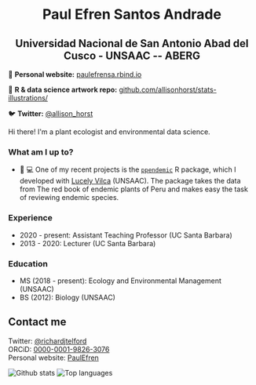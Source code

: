 <h1 align="center"> Paul Efren Santos Andrade </h1>

<h2 align="center"> Universidad Nacional de San Antonio Abad del Cusco - UNSAAC -- ABERG </h2>
  
📝 **Personal website:** [paulefrensa.rbind.io](https://paulefrensa.rbind.io)

🎨 **R & data science artwork repo:** [github.com/allisonhorst/stats-illustrations/](https://github.com/allisonhorst/stats-illustrations/)

🐦 **Twitter:** [@allison_horst](https://twitter.com/allison_horst)
 

Hi there! I'm a plant ecologist and environmental data science.

### What am I up to? 

- 🌱 💻 One of my recent projects is the [`ppendemic`](https://github.com/PaulESantos/ppendemic/) R package, which I developed with [Lucely Vilca](https://github.com/Lucel2448/) (UNSAAC). The package takes the data from The red book of endemic plants of Peru and makes easy the task of reviewing endemic species.

### Experience

- 2020 - present: Assistant Teaching Professor (UC Santa Barbara)
- 2013 - 2020: Lecturer (UC Santa Barbara)

### Education
- MS (2018 - present): Ecology and Environmental Management (UNSAAC)
- BS (2012): Biology (UNSAAC)

## Contact me

Twitter: [@richardjtelford][twitter]  
ORCiD: [0000-0001-9826-3076](https://orcid.org/0000-0002-6635-0375)  
Personal website: [PaulEfren](http://paulefrensa.rbind.io/)  



[twitter]: https://twitter.com/PaulEfrenSantos

![Github stats](https://github-readme-stats.vercel.app/api?username=PaulESantos)
![Top languages](https://github-readme-stats.vercel.app/api/top-langs/?username=PaulESantos&hide=html,jupyter%20notebook,JavaScript,SCSS,Less&layout=compact&langs_count=10)


<!--

Here are some ideas to get you started:


- 👯 I’m looking to collaborate on ...
- 🤔 I’m looking for help with ...
- 💬 Ask me about ...
- 📫 How to reach me: ...
- 

-->


